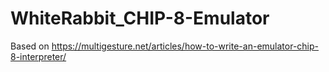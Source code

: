 # WhiteRabbit_CHIP-8-Emulator

Based on
https://multigesture.net/articles/how-to-write-an-emulator-chip-8-interpreter/